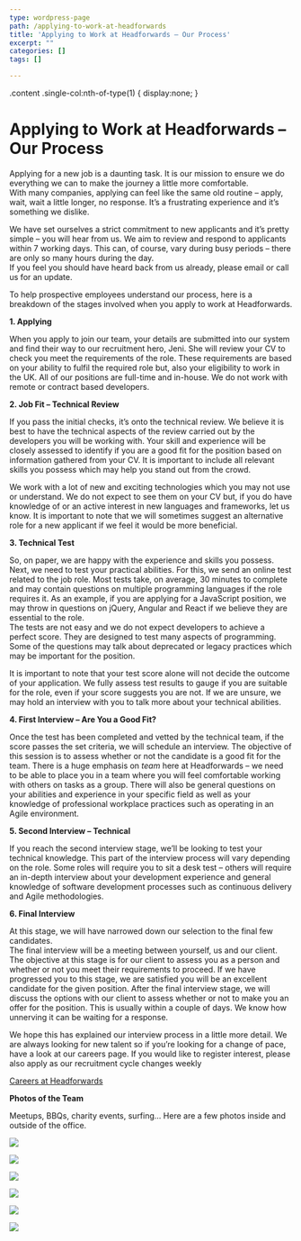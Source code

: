 ```yaml
---
type: wordpress-page
path: /applying-to-work-at-headforwards
title: 'Applying to Work at Headforwards – Our Process'
excerpt: ""
categories: []
tags: []

---
```

.content .single-col:nth-of-type(1) { display:none; }

Applying to Work at Headforwards – Our Process
==============================================

Applying for a new job is a daunting task. It is our mission to ensure we do everything we can to make the journey a little more comfortable.  
With many companies, applying can feel like the same old routine – apply, wait, wait a little longer, no response. It’s a frustrating experience and it’s something we dislike.

We have set ourselves a strict commitment to new applicants and it’s pretty simple – you will hear from us. We aim to review and respond to applicants within 7 working days. This can, of course, vary during busy periods – there are only so many hours during the day.  
If you feel you should have heard back from us already, please email or call us for an update.

To help prospective employees understand our process, here is a breakdown of the stages involved when you apply to work at Headforwards.

**1\. Applying**

When you apply to join our team, your details are submitted into our system and find their way to our recruitment hero, Jeni. She will review your CV to check you meet the requirements of the role. These requirements are based on your ability to fulfil the required role but, also your eligibility to work in the UK. All of our positions are full-time and in-house. We do not work with remote or contract based developers.

**2\. Job Fit – Technical Review**

If you pass the initial checks, it’s onto the technical review. We believe it is best to have the technical aspects of the review carried out by the developers you will be working with. Your skill and experience will be closely assessed to identify if you are a good fit for the position based on information gathered from your CV. It is important to include all relevant skills you possess which may help you stand out from the crowd.

We work with a lot of new and exciting technologies which you may not use or understand. We do not expect to see them on your CV but, if you do have knowledge of or an active interest in new languages and frameworks, let us know. It is important to note that we will sometimes suggest an alternative role for a new applicant if we feel it would be more beneficial.

**3\. Technical Test**

So, on paper, we are happy with the experience and skills you possess. Next, we need to test your practical abilities. For this, we send an online test related to the job role. Most tests take, on average, 30 minutes to complete and may contain questions on multiple programming languages if the role requires it. As an example, if you are applying for a JavaScript position, we may throw in questions on jQuery, Angular and React if we believe they are essential to the role.  
The tests are not easy and we do not expect developers to achieve a perfect score. They are designed to test many aspects of programming. Some of the questions may talk about deprecated or legacy practices which may be important for the position.

It is important to note that your test score alone will not decide the outcome of your application. We fully assess test results to gauge if you are suitable for the role, even if your score suggests you are not. If we are unsure, we may hold an interview with you to talk more about your technical abilities.

**4\. First Interview – Are You a Good Fit?**

Once the test has been completed and vetted by the technical team, if the score passes the set criteria, we will schedule an interview. The objective of this session is to assess whether or not the candidate is a good fit for the team. There is a huge emphasis on _team_ here at Headforwards – we need to be able to place you in a team where you will feel comfortable working with others on tasks as a group. There will also be general questions on your abilities and experience in your specific field as well as your knowledge of professional workplace practices such as operating in an Agile environment.

**5\. Second Interview – Technical**

If you reach the second interview stage, we’ll be looking to test your technical knowledge. This part of the interview process will vary depending on the role. Some roles will require you to sit a desk test – others will require an in-depth interview about your development experience and general knowledge of software development processes such as continuous delivery and Agile methodologies.

**6\. Final Interview**

At this stage, we will have narrowed down our selection to the final few candidates.  
The final interview will be a meeting between yourself, us and our client. The objective at this stage is for our client to assess you as a person and whether or not you meet their requirements to proceed. If we have progressed you to this stage, we are satisfied you will be an excellent candidate for the given position. After the final interview stage, we will discuss the options with our client to assess whether or not to make you an offer for the position. This is usually within a couple of days. We know how unnerving it can be waiting for a response.

We hope this has explained our interview process in a little more detail. We are always looking for new talent so if you’re looking for a change of pace, have a look at our careers page. If you would like to register interest, please also apply as our recruitment cycle changes weekly

[Careers at Headforwards](https://www.headforwards.com/careers/)

**Photos of the Team**

Meetups, BBQs, charity events, surfing… Here are a few photos inside and outside of the office.

<section class="gallery">

![](//headforwards.com/wp-content/uploads/2017/02/IMG_1362-web-2048.jpg)

![](//headforwards.com/wp-content/uploads/2017/06/IMG_2572.jpg)

![](//headforwards.com/wp-content/uploads/2017/06/IMG_5757-copy.jpg)

![](//headforwards.com/wp-content/uploads/2017/06/Headforwards_sunset_surf.jpg)

![](//headforwards.com/wp-content/uploads/2017/06/18582141_1355347874551167_2993299935278378560_n-1.jpg)

![](//headforwards.com/wp-content/uploads/2017/06/Headforwards-offices-5th-birthday-AXA-2-1.jpg)

</section>

